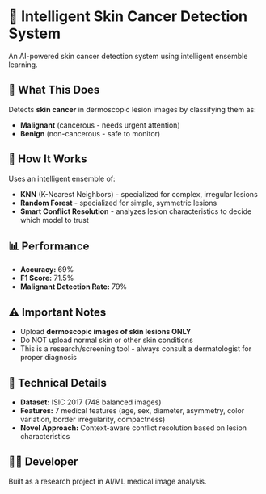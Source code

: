 # 🏥 Intelligent Skin Cancer Detection System

An AI-powered skin cancer detection system using intelligent ensemble learning.

## 🎯 What This Does

Detects **skin cancer** in dermoscopic lesion images by classifying them as:
- **Malignant** (cancerous - needs urgent attention)
- **Benign** (non-cancerous - safe to monitor)

## 🧠 How It Works

Uses an intelligent ensemble of:
- **KNN** (K-Nearest Neighbors) - specialized for complex, irregular lesions
- **Random Forest** - specialized for simple, symmetric lesions
- **Smart Conflict Resolution** - analyzes lesion characteristics to decide which model to trust

## 📊 Performance

- **Accuracy:** 69%
- **F1 Score:** 71.5%
- **Malignant Detection Rate:** 79%

## ⚠️ Important Notes

- Upload **dermoscopic images of skin lesions ONLY**
- Do NOT upload normal skin or other skin conditions
- This is a research/screening tool - always consult a dermatologist for proper diagnosis

## 🔬 Technical Details

- **Dataset:** ISIC 2017 (748 balanced images)
- **Features:** 7 medical features (age, sex, diameter, asymmetry, color variation, border irregularity, compactness)
- **Novel Approach:** Context-aware conflict resolution based on lesion characteristics

## 👨‍💻 Developer

Built as a research project in AI/ML medical image analysis.
